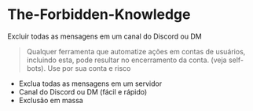 # The-Forbidden-Knowledge
Excluir todas as mensagens em um canal do Discord ou DM

> Qualquer ferramenta que automatize ações em contas de usuários, incluindo esta, pode resultar no encerramento da conta. (veja self-bots). Use por sua conta e risco

- Exclua todas as mensagens em um servidor
- Canal do Discord ou DM (fácil e rápido)
- Exclusão em massa
